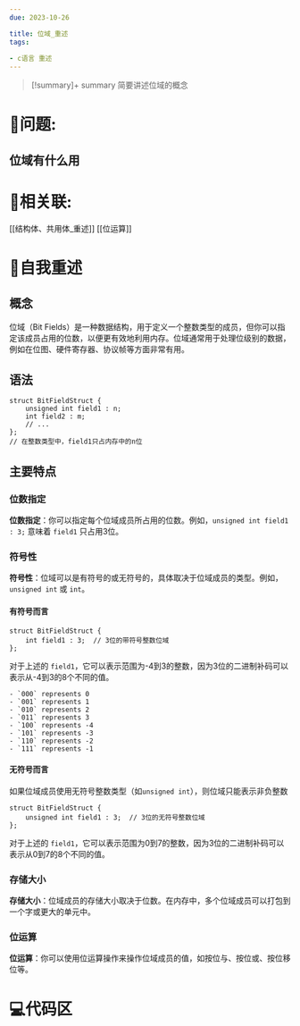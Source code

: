 ```yaml
---
due: 2023-10-26 

title: 位域_重述
tags:
 
- c语言 重述
---
```



> [!summary]+ summary
>简要讲述位域的概念


# 🤔问题:
## 位域有什么用




# 🤔相关联:
[[结构体、共用体_重述]]
[[位运算]]


# 📘自我重述
## 概念
位域（Bit Fields）是一种数据结构，用于定义一个整数类型的成员，但你可以指定该成员占用的位数，以便更有效地利用内存。位域通常用于处理位级别的数据，例如在位图、硬件寄存器、协议帧等方面非常有用。

## 语法
```
struct BitFieldStruct {
    unsigned int field1 : n;
    int field2 : m;
    // ...
};
// 在整数类型中，field1只占内存中的n位
```

## 主要特点
### 位数指定
**位数指定**：你可以指定每个位域成员所占用的位数。例如，`unsigned int field1 : 3;` 意味着 `field1` 只占用3位。
### 符号性
**符号性**：位域可以是有符号的或无符号的，具体取决于位域成员的类型。例如，`unsigned int` 或 `int`。 
#### 有符号而言
```
struct BitFieldStruct {
    int field1 : 3;  // 3位的带符号整数位域
};
```
对于上述的 `field1`，它可以表示范围为-4到3的整数，因为3位的二进制补码可以表示从-4到3的8个不同的值。
```
- `000` represents 0
- `001` represents 1
- `010` represents 2
- `011` represents 3
- `100` represents -4
- `101` represents -3
- `110` represents -2
- `111` represents -1
```

#### 无符号而言
如果位域成员使用无符号整数类型（如`unsigned int`），则位域只能表示非负整数
```
struct BitFieldStruct {
    unsigned int field1 : 3;  // 3位的无符号整数位域
};
```
对于上述的 `field1`，它可以表示范围为0到7的整数，因为3位的二进制补码可以表示从0到7的8个不同的值。

### 存储大小
**存储大小**：位域成员的存储大小取决于位数。在内存中，多个位域成员可以打包到一个字或更大的单元中。
### 位运算
**位运算**：你可以使用位运算操作来操作位域成员的值，如按位与、按位或、按位移位等。

# 💻代码区